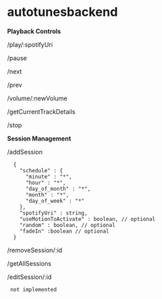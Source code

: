 # autotunesbackend


**Playback Controls**

/play/:spotifyUri

/pause

/next

/prev

/volume/:newVolume

/getCurrentTrackDetails

/stop


**Session Management**

/addSession
```
  {
    "schedule" : {
      "minute" : "*",
      "hour" : "*",
      "day_of_month" : "*",
      "month" : "*",
      "day_of_week" : "*"
    },
    "spotifyUri" : string,
    "useMotionToActivate" : boolean, // optional
    "random" : boolean, // optional
    "fadeIn" :boolean // optional
  }
```
  
/removeSession/:id

/getAllSessions

/editSession/:id
 ```
  not implemented
 ```
